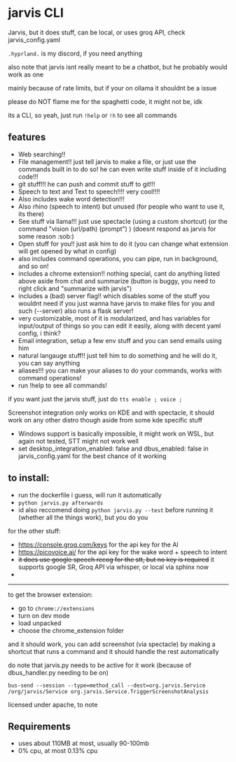 <h1>jarvis CLI</h1>

<p>Jarvis, but it does stuff, can be local, or uses groq API, check jarvis_config.yaml</p>
<p><code>.hyprland.</code> is my discord, if you need anything<p>
<p>also note that jarvis isnt really meant to be a chatbot, but he probably would work as one</p>
<p>mainly because of rate limits, but if your on ollama it shouldnt be a issue</p>

<p>please do NOT flame me for the spaghetti code, it might not be, idk</p>

<p>its a CLI, so yeah, just run <code>!help</code> or <code>!h</code> to see all commands</p>

<h2>features</h2>
<ul>
  <li>Web searching!!</li>
  <li>File management!! just tell jarvis to make a file, or just use the commands built in to do so! he can even write stuff inside of it including code!!!</li>
  <li>git stuff!!! he can push and commit stuff to git!!!</li>
  <li>Speech to text and Text to speech!!!! very cool!!!!</li>
  <li>Also includes wake word detection!!!</li>
  <li>Also rhino (speech to intent) but unused (for people who want to use it, its there)</li>
  <li>See stuff via llama!!! just use spectacle (using a custom shortcut) (or the command "vision (url/path) (prompt") ) (doesnt respond as jarvis for some reason :sob:)</li>
  <li>Open stuff for you!! just ask him to do it (you can change what extension will get opened by what in config)</li>
  <li>also includes command operations, you can pipe, run in background, and so on!</li>
  <li>includes a chrome extension!! nothing special, cant do anything listed above aside from chat and summarize (button is buggy, you need to right click and "summarize with jarvis")</li>
  <li>includes a (bad) server flag!! which disables some of the stuff you wouldnt need if you just wanna have jarvis to make files for you and such (--server) also runs a flask server!</li>
  <li>very customizable, most of it is modularized, and has variables for input/output of things so you can edit it easily, along with decent yaml config, i think?</li>
  <li>Email integration, setup a few env stuff and you can send emails using him</li>
  <li>natural langauge stuff!! just tell him to do something and he will do it, you can say anything</li>
  <li>aliases!!! you can make your aliases to do your commands, works with command operations!</li>
  <li>run !help to see all commands!</li>
</ul>

<p>if you want just the jarvis stuff, just do <code>tts enable ; voice ;</code></p>

<p>Screenshot integration only works on KDE and with spectacle, it should work on any other distro though aside from some kde specific stuff</p>
<ul>
  <li>Windows support is basically impossible, it might work on WSL, but again not tested, STT might not work well</li>
 <li>set desktop_integration_enabled: false and dbus_enabled: false in jarvis_config.yaml for the best chance of it working</li>
</ul>

<h2>to install:</h2>
<ul>
  <li> run the dockerfile i guess, will run it automatically</li>
  <li><code>python jarvis.py afterwards</code></li>
  <li>id also reccomend doing <code>python jarvis.py --test</code> before running it (whether all the things work), but you do you</li>
</ul>

<p>for the other stuff:</p>
<ul>
  <li><a href="https://console.groq.com/keys">https://console.groq.com/keys</a> for the api key for the AI </li>
  <li><a href="https://picovoice.ai/">https://picovoice.ai/</a> for the api key for the wake word + speech to intent</li>
  <li><s>it does use google speech recog for the stt, but no key is required</s> it supports google SR, Groq API via whisper, or local via sphinx now</li>

  <li><you will have to do it manuallly, for the wake word, train it on your voice (i think) and same for speech to intent, you need to do your own connection stuff></li>
</ul>

<hr>

<p>to get the browser extension:</p>
<ul>
  <li>go to <code>chrome://extensions</code></li>
  <li>turn on dev mode</li>
  <li>load unpacked</li>
  <li>choose the chrome_extension folder</li>
</ul>

<p>and it should work, you can add screenshot (via spectacle) by making a shortcut that runs a command and it should handle the rest automatically</p>
<p>do note that jarvis.py needs to be active for it work (because of dbus_handler.py needing to be on)</p>
<pre><code>bus-send --session --type=method_call --dest=org.jarvis.Service /org/jarvis/Service org.jarvis.Service.TriggerScreenshotAnalysis</code></pre>

<p>licensed under apache, to note</p>
<h2>Requirements</h2>
<ul>
  <li>uses about 110MB at most, usually 90-100mb</li>
  <li>0% cpu, at most 0.13% cpu</li>
</ul>

